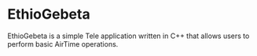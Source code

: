 # EthioGebeta
EthioGebeta is a simple Tele application written in C++ that allows users to perform basic AirTime operations.
